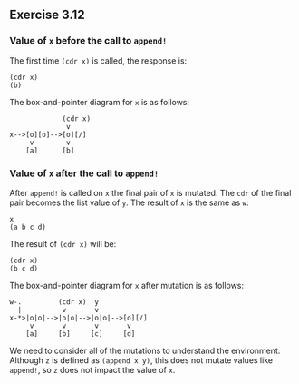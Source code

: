 ## Exercise 3.12

### Value of `x` before the call to `append!`

The first time `(cdr x)` is called, the response is:

```
(cdr x)
(b)
```

The box-and-pointer diagram for `x` is as follows:

```
             (cdr x)
              v
x-->[o][o]-->[o][/]
     v        v
    [a]      [b]
```

### Value of `x` after the call to `append!`

After `append!` is called on `x` the final pair of `x` is mutated. The `cdr` of the final pair becomes the list value of `y`. The result of `x` is the same as `w`:

```
x
(a b c d)
```

The result of `(cdr x)` will be:

```
(cdr x)
(b c d)
```

The box-and-pointer diagram for `x` after mutation is as follows:

```
w-.         (cdr x)  y
  |          v       v
x-*>|o|o|-->|o|o|-->|o|o|-->[o][/]
     v       v       v       v
    [a]     [b]     [c]     [d]
```

We need to consider all of the mutations to understand the environment. Although `z` is defined as `(append x y)`, this does not mutate values like `append!`, so `z` does not impact the value of `x`.